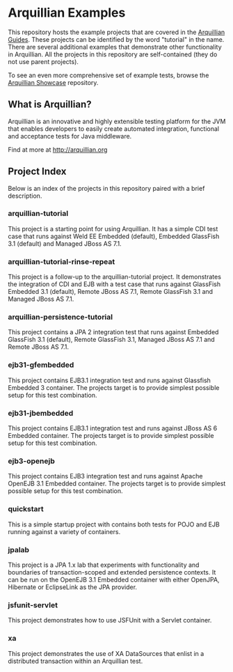 # Arquillian Examples

This repository hosts the example projects that are covered in the [Arquillian Guides](http://arquillian.org/guides/). These projects can be identified by the word "tutorial" in the name. There are several additional examples that demonstrate other functionality in Arquillian. All the projects in this repository are self-contained (they do not use parent projects).

To see an even more comprehensive set of example tests, browse the [Arquillian Showcase](https://github.com/arquillian/arquillian-showcase) repository.

## What is Arquillian?

Arquillian is an innovative and highly extensible testing platform for the JVM that enables developers to easily create automated integration, functional and acceptance tests for Java middleware.
                                 
Find at more at http://arquillian.org

## Project Index

Below is an index of the projects in this repository paired with a brief description.

### arquillian-tutorial

This project is a starting point for using Arquillian. It has a simple CDI test case that runs against Weld EE Embedded (default), Embedded GlassFish 3.1 (default) and Managed JBoss AS 7.1.

### arquillian-tutorial-rinse-repeat

This project is a follow-up to the arquillian-tutorial project. It demonstrates the integration of CDI and EJB with a test case that runs against GlassFish Embedded 3.1 (default), Remote JBoss AS 7.1, Remote GlassFish 3.1 and Managed JBoss AS 7.1.

### arquillian-persistence-tutorial

This project contains a JPA 2 integration test that runs against Embedded GlassFish 3.1 (default), Remote GlassFish 3.1, Managed JBoss AS 7.1 and Remote JBoss AS 7.1.

### ejb31-gfembedded

This project contains EJB3.1 integration test and runs against Glassfish Embedded 3 container. The projects target is to provide simplest possible setup for this test combination.

### ejb31-jbembedded

This project contains EJB3.1 integration test and runs against JBoss AS 6 Embedded container. The projects target is to provide simplest possible setup for this test combination.
 
### ejb3-openejb

This project contains EJB3 integration test and runs against Apache OpenEJB 3.1 Embedded container. The projects target is to provide simplest possible setup for this test combination.

### quickstart

This is a simple startup project with contains both tests for POJO and EJB running against a variety of containers.
 
### jpalab

This project is a JPA 1.x lab that experiments with functionality and boundaries of transaction-scoped and extended persistence contexts. It can be run on the OpenEJB 3.1 Embedded container with either OpenJPA, Hibernate or EclipseLink as the JPA provider.

### jsfunit-servlet

This project demonstrates how to use JSFUnit with a Servlet container.

### xa

This project demonstrates the use of XA DataSources that enlist in a distributed transaction within an Arquillian test.
